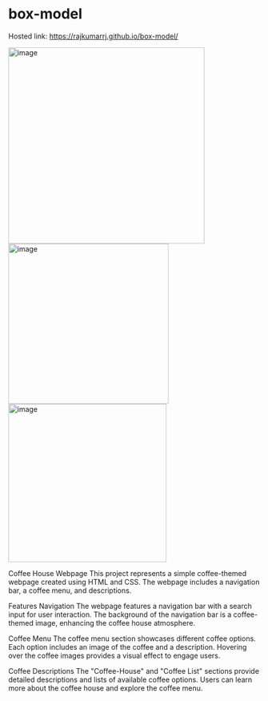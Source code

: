 # box-model
Hosted link: https://rajkumarrj.github.io/box-model/

<img width="392" alt="image" src="https://github.com/RajkumarRj/box-model/assets/142428565/6976cedf-c7ab-48de-bc36-596d0e22d732">
<img width="320" alt="image" src="https://github.com/RajkumarRj/box-model/assets/142428565/96a4c759-cd6c-4c3a-8513-cbfa6f195b6a">
<img width="316" alt="image" src="https://github.com/RajkumarRj/box-model/assets/142428565/2c43daf2-5f33-441f-9127-d65bcac8a940">






Coffee House Webpage
This project represents a simple coffee-themed webpage created using HTML and CSS. The webpage includes a navigation bar, a coffee menu, and descriptions.


Features
Navigation
The webpage features a navigation bar with a search input for user interaction. 
The background of the navigation bar is a coffee-themed image, enhancing the coffee house atmosphere.

Coffee Menu
The coffee menu section showcases different coffee options. Each option includes an image of the coffee and a description.
Hovering over the coffee images provides a visual effect to engage users.

Coffee Descriptions
The "Coffee-House" and "Coffee List" sections provide detailed descriptions and lists of available coffee options. 
Users can learn more about the coffee house and explore the coffee menu.
